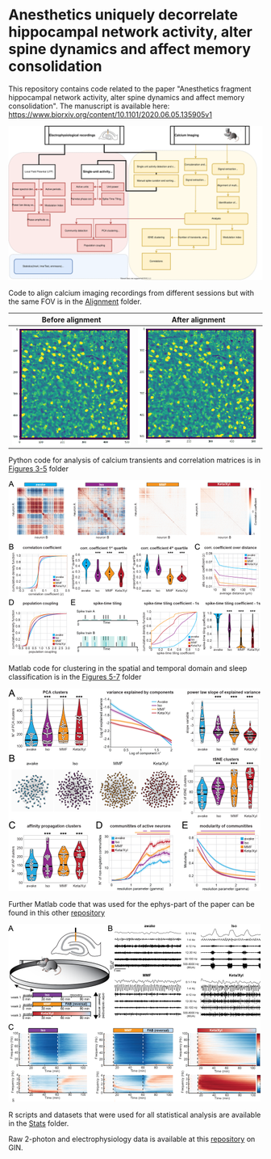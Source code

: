 # Anesthetics uniquely decorrelate hippocampal network activity, alter spine dynamics and affect memory consolidation

This repository contains code related to the paper "Anesthetics fragment hippocampal network activity, alter spine dynamics and affect memory consolidation".
The manuscript is available here: https://www.biorxiv.org/content/10.1101/2020.06.05.135905v1

[<img src="Yang_Chini_software.svg">](https://raw.githubusercontent.com/mchini/Yang_Chini_et_al/testTransition/Yang_Chini_software.svg)

Code to align calcium imaging recordings from different sessions but with the same FOV is in the [Alignment](https://github.com/mchini/Yang_Chini_et_al/tree/master/Alignment%20Scripts%20(Python)) folder.

Before alignment             |  After alignment
:-------------------------:|:-------------------------:
![](no_alignment.gif)  |  ![](with_alignment.gif)

Python code for analysis of calcium transients and correlation matrices is in [Figures 3-5](https://github.com/mchini/Yang_Chini_et_al/tree/master/Figures%203-5%20(Python)) folder

![](correlations_small.png)

Matlab code for clustering in the spatial and temporal domain and sleep classification is in the [Figures 5-7](https://github.com/mchini/Yang_Chini_et_al/tree/master/Figures%205-7%20(MATLAB)) folder

![](clustering.png)

Further Matlab code that was used for the ephys-part of the paper can be found in this other [repository](https://github.com/mchini/HanganuOpatzToolbox)

![](ephys_small.png)

R scripts and datasets that were used for all statistical analysis are available in the [Stats](https://github.com/mchini/Yang_Chini_et_al/tree/master/Stats%20(R)) folder.

Raw 2-photon and electrophysiology data is available at this [repository](https://gin.g-node.org/SW_lab/Anesthesia_CA1/) on GIN.
